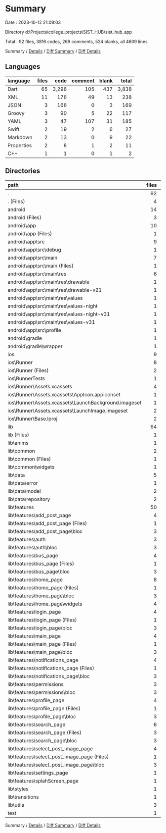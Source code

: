 # Summary

Date : 2023-10-12 21:09:03

Directory d:\\Projects\\college_projects\\SIST_HUB\\sist_hub_app

Total : 92 files,  3816 codes, 269 comments, 524 blanks, all 4609 lines

Summary / [Details](details.md) / [Diff Summary](diff.md) / [Diff Details](diff-details.md)

## Languages
| language | files | code | comment | blank | total |
| :--- | ---: | ---: | ---: | ---: | ---: |
| Dart | 65 | 3,296 | 105 | 437 | 3,838 |
| XML | 11 | 176 | 49 | 13 | 238 |
| JSON | 3 | 166 | 0 | 3 | 169 |
| Groovy | 3 | 90 | 5 | 22 | 117 |
| YAML | 3 | 47 | 107 | 31 | 185 |
| Swift | 2 | 19 | 2 | 6 | 27 |
| Markdown | 2 | 13 | 0 | 9 | 22 |
| Properties | 2 | 8 | 1 | 2 | 11 |
| C++ | 1 | 1 | 0 | 1 | 2 |

## Directories
| path | files | code | comment | blank | total |
| :--- | ---: | ---: | ---: | ---: | ---: |
| . | 92 | 3,816 | 269 | 524 | 4,609 |
| . (Files) | 4 | 57 | 107 | 38 | 202 |
| android | 14 | 206 | 53 | 35 | 294 |
| android (Files) | 3 | 38 | 0 | 10 | 48 |
| android\\app | 10 | 163 | 52 | 24 | 239 |
| android\\app (Files) | 1 | 55 | 5 | 13 | 73 |
| android\\app\\src | 9 | 108 | 47 | 11 | 166 |
| android\\app\\src\\debug | 1 | 3 | 4 | 1 | 8 |
| android\\app\\src\\main | 7 | 102 | 39 | 9 | 150 |
| android\\app\\src\\main (Files) | 1 | 30 | 7 | 3 | 40 |
| android\\app\\src\\main\\res | 6 | 72 | 32 | 6 | 110 |
| android\\app\\src\\main\\res\\drawable | 1 | 9 | 0 | 1 | 10 |
| android\\app\\src\\main\\res\\drawable-v21 | 1 | 9 | 0 | 1 | 10 |
| android\\app\\src\\main\\res\\values | 1 | 13 | 9 | 1 | 23 |
| android\\app\\src\\main\\res\\values-night | 1 | 13 | 9 | 1 | 23 |
| android\\app\\src\\main\\res\\values-night-v31 | 1 | 14 | 7 | 1 | 22 |
| android\\app\\src\\main\\res\\values-v31 | 1 | 14 | 7 | 1 | 22 |
| android\\app\\src\\profile | 1 | 3 | 4 | 1 | 8 |
| android\\gradle | 1 | 5 | 1 | 1 | 7 |
| android\\gradle\\wrapper | 1 | 5 | 1 | 1 | 7 |
| ios | 9 | 257 | 4 | 14 | 275 |
| ios\\Runner | 8 | 250 | 2 | 10 | 262 |
| ios\\Runner (Files) | 2 | 13 | 0 | 3 | 16 |
| ios\\RunnerTests | 1 | 7 | 2 | 4 | 13 |
| ios\\Runner\\Assets.xcassets | 4 | 169 | 0 | 5 | 174 |
| ios\\Runner\\Assets.xcassets\\AppIcon.appiconset | 1 | 122 | 0 | 1 | 123 |
| ios\\Runner\\Assets.xcassets\\LaunchBackground.imageset | 1 | 21 | 0 | 1 | 22 |
| ios\\Runner\\Assets.xcassets\\LaunchImage.imageset | 2 | 26 | 0 | 3 | 29 |
| ios\\Runner\\Base.lproj | 2 | 68 | 2 | 2 | 72 |
| lib | 64 | 3,282 | 95 | 430 | 3,807 |
| lib (Files) | 1 | 101 | 11 | 6 | 118 |
| lib\\anims | 1 | 0 | 0 | 1 | 1 |
| lib\\common | 2 | 47 | 0 | 9 | 56 |
| lib\\common (Files) | 1 | 30 | 0 | 4 | 34 |
| lib\\common\\widgets | 1 | 17 | 0 | 5 | 22 |
| lib\\data | 5 | 359 | 6 | 60 | 425 |
| lib\\data\\error | 1 | 16 | 1 | 8 | 25 |
| lib\\data\\model | 2 | 190 | 2 | 30 | 222 |
| lib\\data\\repository | 2 | 153 | 3 | 22 | 178 |
| lib\\features | 50 | 2,548 | 58 | 319 | 2,925 |
| lib\\features\\add_post_page | 4 | 198 | 0 | 22 | 220 |
| lib\\features\\add_post_page (Files) | 1 | 149 | 0 | 9 | 158 |
| lib\\features\\add_post_page\\bloc | 3 | 49 | 0 | 13 | 62 |
| lib\\features\\auth | 3 | 91 | 0 | 30 | 121 |
| lib\\features\\auth\\bloc | 3 | 91 | 0 | 30 | 121 |
| lib\\features\\bus_page | 4 | 36 | 1 | 13 | 50 |
| lib\\features\\bus_page (Files) | 1 | 13 | 0 | 3 | 16 |
| lib\\features\\bus_page\\bloc | 3 | 23 | 1 | 10 | 34 |
| lib\\features\\home_page | 8 | 930 | 25 | 80 | 1,035 |
| lib\\features\\home_page (Files) | 1 | 165 | 6 | 11 | 182 |
| lib\\features\\home_page\\bloc | 3 | 107 | 0 | 28 | 135 |
| lib\\features\\home_page\\widgets | 4 | 658 | 19 | 41 | 718 |
| lib\\features\\login_page | 4 | 257 | 3 | 34 | 294 |
| lib\\features\\login_page (Files) | 1 | 184 | 2 | 13 | 199 |
| lib\\features\\login_page\\bloc | 3 | 73 | 1 | 21 | 95 |
| lib\\features\\main_page | 4 | 283 | 12 | 20 | 315 |
| lib\\features\\main_page (Files) | 1 | 260 | 11 | 10 | 281 |
| lib\\features\\main_page\\bloc | 3 | 23 | 1 | 10 | 34 |
| lib\\features\\notifications_page | 4 | 35 | 1 | 13 | 49 |
| lib\\features\\notifications_page (Files) | 1 | 12 | 0 | 3 | 15 |
| lib\\features\\notifications_page\\bloc | 3 | 23 | 1 | 10 | 34 |
| lib\\features\\permissions | 3 | 40 | 2 | 15 | 57 |
| lib\\features\\permissions\\bloc | 3 | 40 | 2 | 15 | 57 |
| lib\\features\\profile_page | 4 | 64 | 2 | 14 | 80 |
| lib\\features\\profile_page (Files) | 1 | 41 | 1 | 4 | 46 |
| lib\\features\\profile_page\\bloc | 3 | 23 | 1 | 10 | 34 |
| lib\\features\\search_page | 6 | 290 | 4 | 37 | 331 |
| lib\\features\\search_page (Files) | 3 | 267 | 3 | 27 | 297 |
| lib\\features\\search_page\\bloc | 3 | 23 | 1 | 10 | 34 |
| lib\\features\\select_post_image_page | 4 | 249 | 7 | 30 | 286 |
| lib\\features\\select_post_image_page (Files) | 1 | 196 | 6 | 11 | 213 |
| lib\\features\\select_post_image_page\\bloc | 3 | 53 | 1 | 19 | 73 |
| lib\\features\\settings_page | 1 | 49 | 0 | 6 | 55 |
| lib\\features\\splahScreen_page | 1 | 26 | 1 | 5 | 32 |
| lib\\styles | 1 | 68 | 7 | 9 | 84 |
| lib\\transitions | 1 | 40 | 0 | 8 | 48 |
| lib\\utils | 3 | 119 | 13 | 18 | 150 |
| test | 1 | 14 | 10 | 7 | 31 |

Summary / [Details](details.md) / [Diff Summary](diff.md) / [Diff Details](diff-details.md)